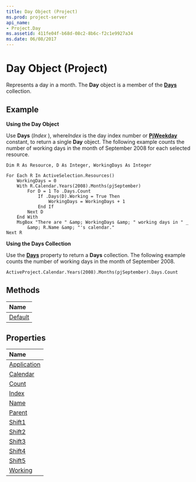```yaml
---
title: Day Object (Project)
ms.prod: project-server
api_name:
- Project.Day
ms.assetid: 411fe04f-b68d-08c2-8b6c-f2c1e9927a34
ms.date: 06/08/2017
---
```



# Day Object (Project)

Represents a day in a month. The **Day** object is a member of the **[Days](days-object-project.md)** collection.
 


## Example

 **Using the Day Object**
 

 
Use **Days** (*Index* ), where*Index* is the day index number or **[PjWeekday](pjweekday-enumeration-project.md)** constant, to return a single **Day** object. The following example counts the number of working days in the month of September 2008 for each selected resource.
 

 



```
Dim R As Resource, D As Integer, WorkingDays As Integer 
 
For Each R In ActiveSelection.Resources() 
    WorkingDays = 0 
    With R.Calendar.Years(2008).Months(pjSeptember) 
        For D = 1 To .Days.Count 
            If .Days(D).Working = True Then 
                WorkingDays = WorkingDays + 1 
            End If 
        Next D 
    End With 
    MsgBox "There are " &amp; WorkingDays &amp; " working days in " _ 
        &amp; R.Name &amp; "'s calendar." 
Next R
```

 **Using the Days Collection**
 

 
Use the **[Days](month-days-property-project.md)** property to return a **Days** collection. The following example counts the number of working days in the month of September 2008.
 

 



```
ActiveProject.Calendar.Years(2008).Months(pjSeptember).Days.Count
```


## Methods



|**Name**|
|:-----|
|[Default](day-default-method-project.md)|

## Properties



|**Name**|
|:-----|
|[Application](day-application-property-project.md)|
|[Calendar](day-calendar-property-project.md)|
|[Count](day-count-property-project.md)|
|[Index](day-index-property-project.md)|
|[Name](day-name-property-project.md)|
|[Parent](day-parent-property-project.md)|
|[Shift1](day-shift1-property-project.md)|
|[Shift2](day-shift2-property-project.md)|
|[Shift3](day-shift3-property-project.md)|
|[Shift4](day-shift4-property-project.md)|
|[Shift5](day-shift5-property-project.md)|
|[Working](day-working-property-project.md)|

